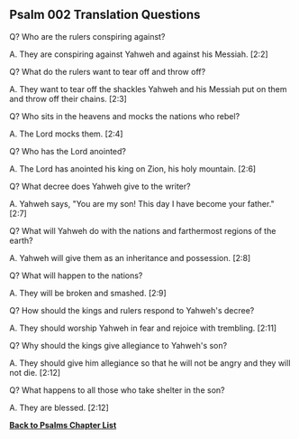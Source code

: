 ## Psalm 002 Translation Questions ##

Q? Who are the rulers conspiring against?

A. They are conspiring against Yahweh and against his Messiah. [2:2]

Q? What do the rulers want to tear off and throw off?

A. They want to tear off the shackles Yahweh and his Messiah put on them and throw off their chains. [2:3]

Q? Who sits in the heavens and mocks the nations who rebel?

A. The Lord mocks them. [2:4]

Q? Who has the Lord anointed?

A. The Lord has anointed his king on Zion, his holy mountain. [2:6]

Q? What decree does Yahweh give to the writer?

A. Yahweh says, "You are my son! This day I have become your father." [2:7]

Q? What will Yahweh do with the nations and farthermost regions of the earth?

A. Yahweh will give them as an inheritance and possession. [2:8]

Q? What will happen to the nations?

A. They will be broken and smashed. [2:9]

Q? How should the kings and rulers respond to Yahweh's decree?

A. They should worship Yahweh in fear and rejoice with trembling. [2:11]

Q? Why should the kings give allegiance to Yahweh's son?

A. They should give him allegiance so that he will not be angry and they will not die. [2:12]

Q? What happens to all those who take shelter in the son?

A. They are blessed. [2:12]

__[Back to Psalms Chapter List](./)__

